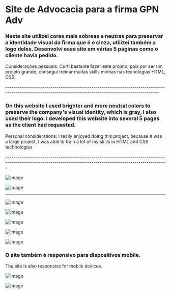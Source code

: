 <h1>Site de Advocacia para a firma GPN Adv</h1>
<h3>Neste site utilizei cores mais sobreas e neutras para preservar a identidade visual da firma que é o cinza, utilizei também a logo deles. Desenvolvi esse site em várias 5 páginas como o cliente havia pedido. </h3>
<p>Considerações pessoais: Curti bastante fazer este projeto, pois por ser um projeto grande, consegui treinar muitas skills minhas nas tecnologias HTML, CSS</p>
---------------------------------------------------------------------------------------------------------------------------------------------------------
<h3>On this website I used brighter and more neutral colors to preserve the company's visual identity, which is gray, I also used their logo. I developed this website into several 5 pages as the client had requested. </h3>
<p>Personal considerations: I really enjoyed doing this project, because it was a large project, I was able to train a lot of my skills in HTML and CSS technologies</p>
-------------------------------------------------------------------------------------------------------------------------------------------------------------

![image](https://github.com/DevGustavoGantois/GPN-Adv-free-lance/assets/123424700/29417c16-8423-4981-a049-16af63756389)

![image](https://github.com/DevGustavoGantois/GPN-Adv-free-lance/assets/123424700/7afdaf58-311e-4c3d-8d2d-3ed4a3a01861)

---------------------------------------------------------------------------------------------------------------------

![image](https://github.com/DevGustavoGantois/GPN-Adv-free-lance/assets/123424700/eb75aeb2-69e5-4845-a130-e72b7d5a31bb)

![image](https://github.com/DevGustavoGantois/GPN-Adv-free-lance/assets/123424700/ac72f8f8-3bd2-4057-89e9-f1e89fa6d3f9)

![image](https://github.com/DevGustavoGantois/GPN-Adv-free-lance/assets/123424700/3e4dfda1-0f16-43d0-9828-b985c37c8908)

![image](https://github.com/DevGustavoGantois/GPN-Adv-free-lance/assets/123424700/d1589df6-34e6-4ff4-ba8c-4519e925e2d1)

![image](https://github.com/DevGustavoGantois/GPN-Adv-free-lance/assets/123424700/0af30ddb-969e-404c-94f4-324f2b036363)

<h3>O site também é responsivo para dispositívos mobile.</h3>
<p>The site is also responsive for mobile devices.</p>


![image](https://github.com/DevGustavoGantois/GPN-Adv-free-lance/assets/123424700/48c3f5a9-afc8-4178-9bef-788c02122480)

![image](https://github.com/DevGustavoGantois/GPN-Adv-free-lance/assets/123424700/1a3d8323-c093-4448-8de0-19aae2d4d0dd)
